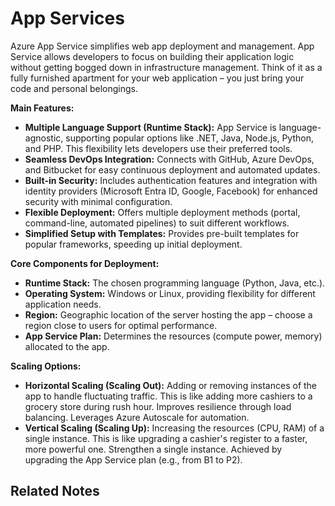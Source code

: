 # App Services

Azure App Service simplifies web app deployment and management. App Service allows developers to focus on building their application logic without getting bogged down in infrastructure management. Think of it as a fully furnished apartment for your web application – you just bring your code and personal belongings.

**Main Features:**

- **Multiple Language Support (Runtime Stack):** App Service is language-agnostic, supporting popular options like .NET, Java, Node.js, Python, and PHP. This flexibility lets developers use their preferred tools.
- **Seamless DevOps Integration:** Connects with GitHub, Azure DevOps, and Bitbucket for easy continuous deployment and automated updates.
- **Built-in Security:** Includes authentication features and integration with identity providers (Microsoft Entra ID, Google, Facebook) for enhanced security with minimal configuration.
- **Flexible Deployment:** Offers multiple deployment methods (portal, command-line, automated pipelines) to suit different workflows.
- **Simplified Setup with Templates:** Provides pre-built templates for popular frameworks, speeding up initial deployment.

**Core Components for Deployment:**

- **Runtime Stack:** The chosen programming language (Python, Java, etc.).
- **Operating System:** Windows or Linux, providing flexibility for different application needs.
- **Region:** Geographic location of the server hosting the app – choose a region close to users for optimal performance.
- **App Service Plan:** Determines the resources (compute power, memory) allocated to the app.

**Scaling Options:**

- **Horizontal Scaling (Scaling Out):** Adding or removing instances of the app to handle fluctuating traffic. This is like adding more cashiers to a grocery store during rush hour. Improves resilience through load balancing. Leverages Azure Autoscale for automation.
- **Vertical Scaling (Scaling Up):** Increasing the resources (CPU, RAM) of a single instance. This is like upgrading a cashier's register to a faster, more powerful one. Strengthen a single instance. Achieved by upgrading the App Service plan (e.g., from B1 to P2).

## Related Notes